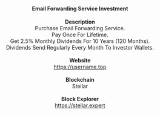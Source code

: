 <h4 align="center">Email Forwarding Service Investment</h4>
<div align="center">
<b>Description</b>
<br>
Purchase Email Forwarding Service.
<br>
Pay Once For Lifetime.
<br>
Get 2.5% Monthly Dividends For 10 Years (120 Months).
<br>
Dividends Send Regularly Every Month To Investor Wallets. 
<br><br>
<b>Website</b>
<br>
<a href="https://username.top">https://username.top</a>
<br><br>
<b>Blockchain</b>
<br>
Stellar
<br><br>
<b>Block Explorer</b>
<br>
<a href="https://stellar.expert">https://stellar.expert</a>
</div>
